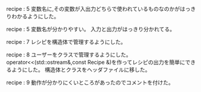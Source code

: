 recipe : 5
変数名に,その変数が入出力どちらで使われているものなのかがはっきりわかるようにした。

recipe : 5
変数名が分かりやすい。
入力と出力がはっきり分かれてる。

recipe : 7
レシピを構造体で管理するようにした。

recipe : 8
ユーザーをクラスで管理するようにした。
operator<<(std::ostream&,const Recipe &)を作ってレシピの出力を簡単にできるようにした。
構造体とクラスをヘッダファイルに移した。

recipe : 9
動作が分かりにくいところがあったのでコメントを付けた。